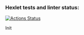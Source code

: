 ### Hexlet tests and linter status:
[![Actions Status](https://github.com/tims-crew/frontend-project-lvl1/workflows/hexlet-check/badge.svg)](https://github.com/tims-crew/frontend-project-lvl1/actions)

Init